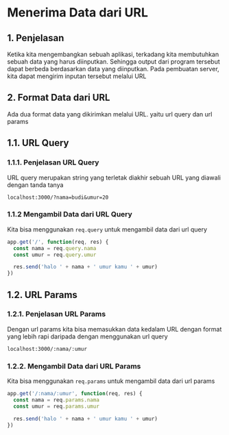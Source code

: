 # Menerima Data dari URL

## 1. Penjelasan

Ketika kita mengembangkan sebuah aplikasi, terkadang kita membutuhkan sebuah data yang harus diinputkan. Sehingga output dari program tersebut dapat berbeda berdasarkan data yang diinputkan. Pada pembuatan server, kita dapat mengirim inputan tersebut melalui URL

## 2. Format Data dari URL

Ada dua format data yang dikirimkan melalui URL. yaitu url query dan url params

## 1.1. URL Query

### 1.1.1. Penjelasan URL Query

URL query merupakan string yang terletak diakhir sebuah URL yang diawali dengan tanda tanya

```
localhost:3000/?nama=budi&umur=20
```

### 1.1.2 Mengambil Data dari URL Query

Kita bisa menggunakan `req.query` untuk mengambil data dari url query

```javascript
app.get('/', function(req, res) {
  const nama = req.query.nama
  const umur = req.query.umur

  res.send('halo ' + nama + ' umur kamu ' + umur)
})
```

## 1.2. URL Params

### 1.2.1. Penjelasan URL Params

Dengan url params kita bisa memasukkan data kedalam URL dengan format yang lebih rapi daripada dengan menggunakan url query

```
localhost:3000/:nama/:umur
```

### 1.2.2. Mengambil Data dari URL Params

Kita bisa menggunakan `req.params` untuk mengambil data dari url params

```javascript
app.get('/:nama/:umur', function(req, res) {
  const nama = req.params.nama
  const umur = req.params.umur

  res.send('halo ' + nama + ' umur kamu ' + umur)
})
```
